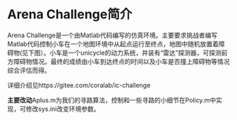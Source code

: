 # Arena Challenge简介
Arena Challenge是一个由Matlab代码编写的仿真环境。主要要求挑战者编写Matlab代码控制小车在一个地图环境中从起点运行至终点，地图中随机放置着障碍物(见下图）。小车是一个unicycle的动力系统，并装有“雷达”探测器，可探测前方障碍物情况。最终的成绩由小车到达终点的时间以及小车是否撞上障碍物等情况综合评估而得。

详细介绍见https://gitee.com/coralab/ic-challenge

**主要改动**Aplus.m为我们的寻路算法，控制和一些寻路的小细节在Policy.m中实现，可修改sys.ini改变环境参数。





